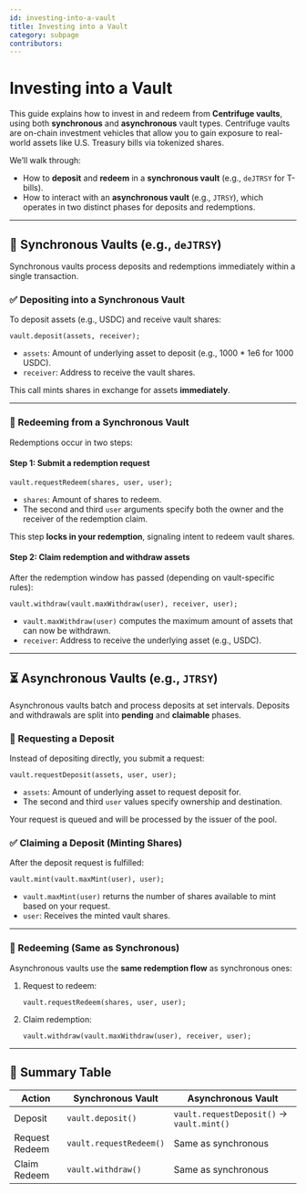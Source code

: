 ```yaml
---
id: investing-into-a-vault
title: Investing into a Vault
category: subpage
contributors: 
---
```


# Investing into a Vault

This guide explains how to invest in and redeem from **Centrifuge vaults**, using both **synchronous** and **asynchronous** vault types. Centrifuge vaults are on-chain investment vehicles that allow you to gain exposure to real-world assets like U.S. Treasury bills via tokenized shares.

We’ll walk through:

* How to **deposit** and **redeem** in a **synchronous vault** (e.g., `deJTRSY` for T-bills).
* How to interact with an **asynchronous vault** (e.g., `JTRSY`), which operates in two distinct phases for deposits and redemptions.

---

## 🔄 Synchronous Vaults (e.g., `deJTRSY`)

Synchronous vaults process deposits and redemptions immediately within a single transaction.

### ✅ Depositing into a Synchronous Vault

To deposit assets (e.g., USDC) and receive vault shares:

```solidity
vault.deposit(assets, receiver);
```

* `assets`: Amount of underlying asset to deposit (e.g., 1000 \* 1e6 for 1000 USDC).
* `receiver`: Address to receive the vault shares.

This call mints shares in exchange for assets **immediately**.

---

### 🔁 Redeeming from a Synchronous Vault

Redemptions occur in two steps:

#### Step 1: Submit a redemption request

```solidity
vault.requestRedeem(shares, user, user);
```

* `shares`: Amount of shares to redeem.
* The second and third `user` arguments specify both the owner and the receiver of the redemption claim.

This step **locks in your redemption**, signaling intent to redeem vault shares.

#### Step 2: Claim redemption and withdraw assets

After the redemption window has passed (depending on vault-specific rules):

```solidity
vault.withdraw(vault.maxWithdraw(user), receiver, user);
```

* `vault.maxWithdraw(user)` computes the maximum amount of assets that can now be withdrawn.
* `receiver`: Address to receive the underlying asset (e.g., USDC).

---

## ⏳ Asynchronous Vaults (e.g., `JTRSY`)

Asynchronous vaults batch and process deposits at set intervals. Deposits and withdrawals are split into **pending** and **claimable** phases.

### 📝 Requesting a Deposit

Instead of depositing directly, you submit a request:

```solidity
vault.requestDeposit(assets, user, user);
```

* `assets`: Amount of underlying asset to request deposit for.
* The second and third `user` values specify ownership and destination.

Your request is queued and will be processed by the issuer of the pool.

### ✅ Claiming a Deposit (Minting Shares)

After the deposit request is fulfilled:

```solidity
vault.mint(vault.maxMint(user), user);
```

* `vault.maxMint(user)` returns the number of shares available to mint based on your request.
* `user`: Receives the minted vault shares.

---

### 🔁 Redeeming (Same as Synchronous)

Asynchronous vaults use the **same redemption flow** as synchronous ones:

1. Request to redeem:

   ```solidity
   vault.requestRedeem(shares, user, user);
   ```
2. Claim redemption:

   ```solidity
   vault.withdraw(vault.maxWithdraw(user), receiver, user);
   ```

---

## 🧠 Summary Table

| Action          | Synchronous Vault       | Asynchronous Vault                        |
| --------------- | ----------------------- | ----------------------------------------- |
| Deposit         | `vault.deposit()`       | `vault.requestDeposit()` → `vault.mint()` |
| Request Redeem  | `vault.requestRedeem()` | Same as synchronous                       |
| Claim Redeem    | `vault.withdraw()`      | Same as synchronous                       |
